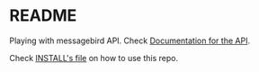 # README

Playing with messagebird API. Check [Documentation for the API](https://developers.messagebird.com/docs/messaging).

Check [INSTALL's file](INSTALL.md) on how to use this repo.